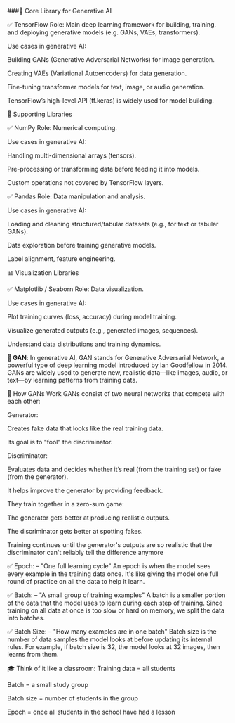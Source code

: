 ###🧠 Core Library for Generative AI

✅ TensorFlow
Role: Main deep learning framework for building, training, and deploying generative models (e.g. GANs, VAEs, transformers).

Use cases in generative AI:

Building GANs (Generative Adversarial Networks) for image generation.

Creating VAEs (Variational Autoencoders) for data generation.

Fine-tuning transformer models for text, image, or audio generation.

TensorFlow’s high-level API (tf.keras) is widely used for model building.

🔢 Supporting Libraries

✅ NumPy
Role: Numerical computing.

Use cases in generative AI:

Handling multi-dimensional arrays (tensors).

Pre-processing or transforming data before feeding it into models.

Custom operations not covered by TensorFlow layers.

✅ Pandas
Role: Data manipulation and analysis.

Use cases in generative AI:

Loading and cleaning structured/tabular datasets (e.g., for text or tabular GANs).

Data exploration before training generative models.

Label alignment, feature engineering.

📊 Visualization Libraries

✅ Matplotlib / Seaborn
Role: Data visualization.

Use cases in generative AI:

Plot training curves (loss, accuracy) during model training.

Visualize generated outputs (e.g., generated images, sequences).

Understand data distributions and training dynamics.

**📌 GAN**:
In generative AI, GAN stands for Generative Adversarial Network, a powerful type of deep learning model introduced by Ian Goodfellow in 2014. GANs are widely used to generate new, realistic data—like images, audio, or text—by learning patterns from training data.

🔧 How GANs Work
GANs consist of two neural networks that compete with each other:

Generator:

Creates fake data that looks like the real training data.

Its goal is to "fool" the discriminator.

Discriminator:

Evaluates data and decides whether it’s real (from the training set) or fake (from the generator).

It helps improve the generator by providing feedback.

They train together in a zero-sum game:

The generator gets better at producing realistic outputs.

The discriminator gets better at spotting fakes.

Training continues until the generator's outputs are so realistic that the discriminator can't reliably tell the difference anymore


✅ Epoch:
– "One full learning cycle"
An epoch is when the model sees every example in the training data once.
It's like giving the model one full round of practice on all the data to help it learn.

✅ Batch:
– "A small group of training examples"
A batch is a smaller portion of the data that the model uses to learn during each step of training.
Since training on all data at once is too slow or hard on memory, we split the data into batches.

✅ Batch Size:
– "How many examples are in one batch"
Batch size is the number of data samples the model looks at before updating its internal rules.
For example, if batch size is 32, the model looks at 32 images, then learns from them.

🎓 Think of it like a classroom:
Training data = all students

Batch = a small study group

Batch size = number of students in the group

Epoch = once all students in the school have had a lesson
